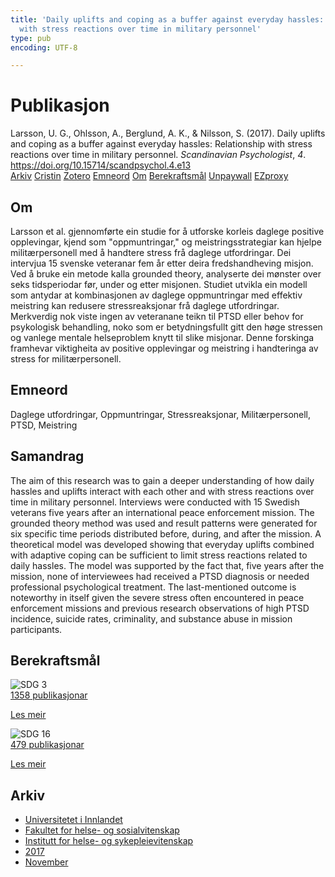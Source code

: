 ```yaml
---
title: 'Daily uplifts and coping as a buffer against everyday hassles: Relationship
  with stress reactions over time in military personnel'
type: pub
encoding: UTF-8

---
```

<h1>Publikasjon</h1>
<article id="csl-bib-container-RA5C6UCM" class="csl-bib-container">
  <div class="csl-bib-body"> <div class="csl-entry">Larsson, U. G., Ohlsson, A., Berglund, A. K., &#38; Nilsson, S. (2017). Daily uplifts and coping as a buffer against everyday hassles: Relationship with stress reactions over time in military personnel. <i>Scandinavian Psychologist</i>, <i>4</i>. <a href="https://doi.org/10.15714/scandpsychol.4.e13">https://doi.org/10.15714/scandpsychol.4.e13</a></div> </div>
  <div class="csl-bib-buttons">
    <a href="#taxonomy-article-RA5C6UCM" alt="archive" class="csl-bib-button">Arkiv</a>
    <a href="https://app.cristin.no/results/show.jsf?id=1516092" alt="Cristin" class="csl-bib-button">Cristin</a>
    <a href="http://zotero.org/groups/5881554/items/RA5C6UCM" alt="Zotero" class="csl-bib-button">Zotero</a>
    <a href="#keywords-article-RA5C6UCM" alt="keywords" class="csl-bib-button">Emneord</a>
    <a href="#about-article-RA5C6UCM" alt="about_pub" class="csl-bib-button">Om</a>
    <a href="#sdg-article-RA5C6UCM" alt="sdg" class="csl-bib-button">Berekraftsmål</a>
    <a href="https://brage.inn.no/inn-xmlui/bitstream/11250/2483922/1/Larsson_Scand%2bPsyc_2017.pdf" alt="Unpaywall" class="csl-bib-button">Unpaywall</a>
    <a href="https://brage.inn.no/inn-xmlui/bitstream/11250/2483922/1/Larsson_Scand%2bPsyc_2017.pdf" alt="EZproxy" class="csl-bib-button">EZproxy</a>
  </div>
  <div id="csl-bib-meta-container-RA5C6UCM"></div>
</article>
<div id="csl-bib-meta-RA5C6UCM" class="csl-bib-meta">
  <article id="about-article-RA5C6UCM" class="about_pub-article">
    <h1>Om</h1>
    Larsson et al. gjennomførte ein studie for å utforske korleis daglege positive opplevingar, kjend som "oppmuntringar," og meistringsstrategiar kan hjelpe militærpersonell med å handtere stress frå daglege utfordringar. Dei intervjua 15 svenske veteranar fem år etter deira fredshandheving misjon. Ved å bruke ein metode kalla grounded theory, analyserte dei mønster over seks tidsperiodar før, under og etter misjonen. Studiet utvikla ein modell som antydar at kombinasjonen av daglege oppmuntringar med effektiv meistring kan redusere stressreaksjonar frå daglege utfordringar. Merkverdig nok viste ingen av veteranane teikn til PTSD eller behov for psykologisk behandling, noko som er betydningsfullt gitt den høge stressen og vanlege mentale helseproblem knytt til slike misjonar. Denne forskinga framhevar viktigheita av positive opplevingar og meistring i handteringa av stress for militærpersonell.
  </article>
  <article id="keywords-article-RA5C6UCM" class="keywords-article">
    <h1>Emneord</h1>
    Daglege utfordringar, Oppmuntringar, Stressreaksjonar, Militærpersonell, PTSD, Meistring
  </article>
  <article id="abstract-article-RA5C6UCM" class="abstract-article">
    <h1>Samandrag</h1>
    The aim of this research was to gain a deeper understanding of how daily hassles and uplifts interact with each other and with stress reactions over time in military personnel. Interviews were conducted with 15 Swedish veterans five years after an international peace enforcement mission. The grounded theory method was used and result patterns were generated for six specific time periods distributed before, during, and after the mission. A theoretical model was developed showing that everyday uplifts combined with adaptive coping can be sufficient to limit stress reactions related to daily hassles. The model was supported by the fact that, five years after the mission, none of interviewees had received a PTSD diagnosis or needed professional psychological treatment. The last-mentioned outcome is noteworthy in itself given the severe stress often encountered in peace enforcement missions and previous research observations of high PTSD incidence, suicide rates, criminality, and substance abuse in mission participants.
  </article>
  <article id="sdg-article-RA5C6UCM" class="sdg-article">
    <h1>Berekraftsmål</h1>
    <div class="sdg-container"><div id="sdg3" class="sdg">
        <img src="{{< params subfolder >}}images/sdg/sdg03_nn.png" class="image" alt="SDG 3">
        <div class="sdg-overlay">
          <a href="/nn/archive/?key=?sdg=3#archive" class="sdg-publication-count"><span>1358</span> publikasjonar</a>
          <p><a href="https://fn.no/om-fn/fns-baerekraftsmaal/god-helse-og-livskvalitet?lang=nno-NO" class="sdg-read-more">Les meir</a></p>
        </div>
      </div> <div id="sdg16" class="sdg">
        <img src="{{< params subfolder >}}images/sdg/sdg16_nn.png" class="image" alt="SDG 16">
        <div class="sdg-overlay">
          <a href="/nn/archive/?key=?sdg=16#archive" class="sdg-publication-count"><span>479</span> publikasjonar</a>
          <p><a href="https://fn.no/om-fn/fns-baerekraftsmaal/fred-rettferdighet-og-velfungerende-institusjoner?lang=nno-NO" class="sdg-read-more">Les meir</a></p>
        </div>
      </div></div>
  </article>
  <article id="taxonomy-article-RA5C6UCM" class="taxonomy-article">
    <h1>Arkiv</h1>
    <ul>
      <li>
        <a href="/nn/archive/?key=3DCRN523">Universitetet i Innlandet</a>
      </li>
      <li>
        <a href="/nn/archive/?key=IDKFS3MX">Fakultet for helse- og sosialvitenskap</a>
      </li>
      <li>
        <a href="/nn/archive/?key=GTV4ECMZ">Institutt for helse- og sykepleievitenskap</a>
      </li>
      <li>
        <a href="/nn/archive/?key=QV2QKSDS">2017</a>
      </li>
      <li>
        <a href="/nn/archive/?key=76Z26YNP">November</a>
      </li>
    </ul>
  </article>
</div>

